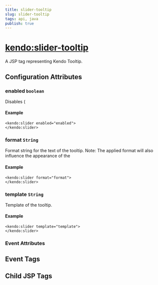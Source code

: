 ```yaml
---
title: slider-tooltip
slug: slider-tooltip
tags: api, java
publish: true
---
```


# <kendo:slider-tooltip>
A JSP tag representing Kendo Tooltip.

## Configuration Attributes


### enabled `boolean`

Disables (

#### Example
    <kendo:slider enabled="enabled">
    </kendo:slider>



### format `String`

Format string for the text of the tooltip. Note: The applied
format will also influence the appearance of the

#### Example
    <kendo:slider format="format">
    </kendo:slider>



### template `String`

Template of the tooltip.

#### Example
    <kendo:slider template="template">
    </kendo:slider>



### Event Attributes

## Event Tags


## Child JSP Tags

